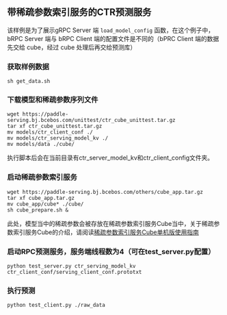 ## 带稀疏参数索引服务的CTR预测服务

该样例是为了展示gRPC Server 端 `load_model_config` 函数，在这个例子中，bRPC Server 端与 bRPC Client 端的配置文件是不同的（bPRC Client 端的数据先交给 cube，经过 cube 处理后再交给预测库）

### 获取样例数据
```
sh get_data.sh
```

### 下载模型和稀疏参数序列文件
```
wget https://paddle-serving.bj.bcebos.com/unittest/ctr_cube_unittest.tar.gz
tar xf ctr_cube_unittest.tar.gz
mv models/ctr_client_conf ./
mv models/ctr_serving_model_kv ./
mv models/data ./cube/
```
执行脚本后会在当前目录有ctr_server_model_kv和ctr_client_config文件夹。

### 启动稀疏参数索引服务
```
wget https://paddle-serving.bj.bcebos.com/others/cube_app.tar.gz
tar xf cube_app.tar.gz
mv cube_app/cube* ./cube/
sh cube_prepare.sh &
```

此处，模型当中的稀疏参数会被存放在稀疏参数索引服务Cube当中，关于稀疏参数索引服务Cube的介绍，请阅读[稀疏参数索引服务Cube单机版使用指南](../../../doc/CUBE_LOCAL_CN.md)

### 启动RPC预测服务，服务端线程数为4（可在test_server.py配置）

```
python test_server.py ctr_serving_model_kv ctr_client_conf/serving_client_conf.prototxt 
```

### 执行预测

```
python test_client.py ./raw_data
```
